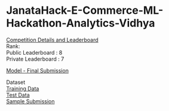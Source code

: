 # JanataHack-E-Commerce-ML-Hackathon-Analytics-Vidhya

<a href = 'https://datahack.analyticsvidhya.com/contest/janatahack-e-commerce-analytics-ml-hackathon/'>Competition Details and Leaderboard</a><br>
Rank:<br>
Public Leaderboard : 8<br>
Private Leaderboard : 7<br>

<a href = 'https://github.com/hithesh111/JanataHack-E-Commerce-ML-Hackathon-Analytics-Vidhya/blob/master/ecommerce_final.ipynb'>Model - Final Submission</a><br>

Dataset<br>
<a href = 'https://github.com/hithesh111/JanataHack-E-Commerce-ML-Hackathon-Analytics-Vidhya/blob/master/train_8wry4cB.csv'>Training Data</a><br>
<a href = 'https://github.com/hithesh111/JanataHack-E-Commerce-ML-Hackathon-Analytics-Vidhya/blob/master/test_Yix80N0.csv'>Test Data</a><br>
<a href = 'https://github.com/hithesh111/JanataHack-E-Commerce-ML-Hackathon-Analytics-Vidhya/blob/master/sample_submission_opxHi4g.csv'>Sample Submission</a>
